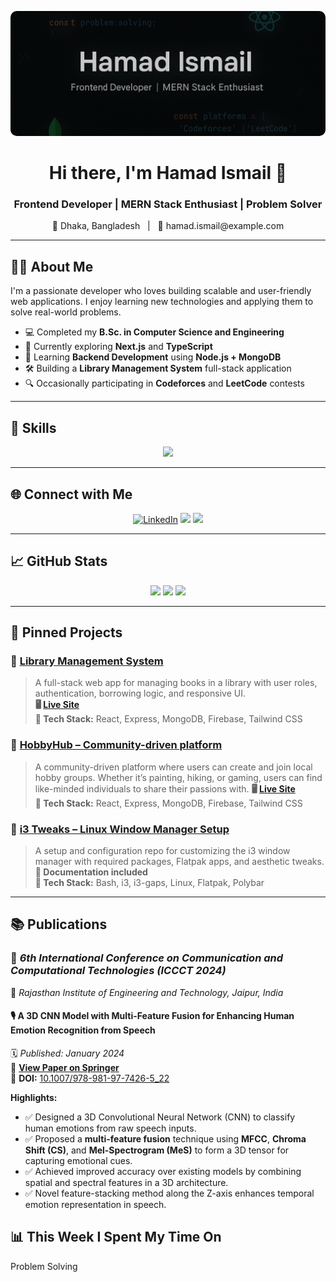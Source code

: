 <!-- Banner -->
<img src="https://github.com/hamadismail/hamadismail/blob/main/banner.png" 
     alt="Banner" 
     style="width: 100%; height:200px; aspect-ratio: 3 / 2; object-fit: cover; border-radius: 10px;" />


<h1 align="center">Hi there, I'm Hamad Ismail 👋</h1>
<h3 align="center">Frontend Developer | MERN Stack Enthusiast | Problem Solver</h3>

<!-- Profile Info -->
<p align="center">
  📍 Dhaka, Bangladesh &nbsp;&nbsp;|&nbsp;&nbsp; 📧 hamad.ismail@example.com
</p>

---

## 🙋‍♂️ About Me

I'm a passionate developer who loves building scalable and user-friendly web applications. I enjoy learning new technologies and applying them to solve real-world problems.

- 💻 Completed my **B.Sc. in Computer Science and Engineering**
- 🚀 Currently exploring **Next.js** and **TypeScript**
- 🌱 Learning **Backend Development** using **Node.js + MongoDB**
- 🛠️ Building a **Library Management System** full-stack application
- 🔍 Occasionally participating in **Codeforces** and **LeetCode** contests

---

## 🚀 Skills

<p align="center">
  <img src="https://skillicons.dev/icons?i=html,css,js,react,nextjs,tailwind,nodejs,express,mongodb,mysql,git,github,vscode,figma,linux" />
</p>

---

## 🌐 Connect with Me

<p align="center">
  <a href="https://www.linkedin.com/in/hamadismail"><img src="https://img.shields.io/badge/LinkedIn-%230077B5.svg?style=for-the-badge&logo=linkedin&logoColor=white" alt="LinkedIn" /></a>
  <a href="mailto:hamad.ismail@example.com"><img src="https://img.shields.io/badge/Email-D14836?style=for-the-badge&logo=gmail&logoColor=white" /></a>
  <a href="https://www.kaggle.com/code/hamadismail"><img src="https://img.shields.io/badge/Kaggle-20BEFF?style=for-the-badge&logo=kaggle&logoColor=white" /></a>
</p>

---

## 📈 GitHub Stats

<p align="center">
  <img src="https://github-readme-stats.vercel.app/api?username=hamadismail&show_icons=true&theme=radical" height="160" />
  <img src="https://github-readme-streak-stats.herokuapp.com/?user=hamadismail&theme=radical" height="160" />
  <img src="https://github-readme-stats.vercel.app/api/top-langs/?username=hamadismail&layout=compact&theme=radical" height="160" />
</p>

---

## 📌 Pinned Projects

### 📘 [Library Management System](https://github.com/hamadismail/library-management-client)
> A full-stack web app for managing books in a library with user roles, authentication, borrowing logic, and responsive UI.  
**🖥 [Live Site](https://readora1.web.app/)**  
**🔧 Tech Stack:** React, Express, MongoDB, Firebase, Tailwind CSS

### 📗 [HobbyHub – Community-driven platform](https://github.com/hamadismail/hobby-hubs-client)
> A community-driven platform where users can create and join local hobby groups. Whether it’s painting, hiking, or gaming, users can find like-minded individuals to share their passions with. 
**🖥 [Live Site](https://hobbyhubss.web.app/)**  
**🔧 Tech Stack:** React, Express, MongoDB, Firebase, Tailwind CSS

### 📙 [i3 Tweaks – Linux Window Manager Setup](https://github.com/hamadismail/i3-tweaks)
> A setup and configuration repo for customizing the i3 window manager with required packages, Flatpak apps, and aesthetic tweaks.  
**📂 Documentation included**  
**🔧 Tech Stack:** Bash, i3, i3-gaps, Linux, Flatpak, Polybar

---

## 📚 Publications

### 📝 *6th International Conference on Communication and Computational Technologies (ICCCT 2024)*  
📍 *Rajasthan Institute of Engineering and Technology, Jaipur, India*

#### **🎙️ A 3D CNN Model with Multi-Feature Fusion for Enhancing Human Emotion Recognition from Speech**  
🗓️ *Published: January 2024*  
🔗 **[View Paper on Springer](https://link.springer.com/chapter/10.1007/978-981-97-7426-5_22)**  
📄 **DOI:** [10.1007/978-981-97-7426-5_22](https://doi.org/10.1007/978-981-97-7426-5_22)

**Highlights:**
- ✅ Designed a 3D Convolutional Neural Network (CNN) to classify human emotions from raw speech inputs.
- ✅ Proposed a **multi-feature fusion** technique using **MFCC**, **Chroma Shift (CS)**, and **Mel-Spectrogram (MeS)** to form a 3D tensor for capturing emotional cues.
- ✅ Achieved improved accuracy over existing models by combining spatial and spectral features in a 3D architecture.
- ✅ Novel feature-stacking method along the Z-axis enhances temporal emotion representation in speech.


## 📊 This Week I Spent My Time On
<!--START_SECTION:waka-->
Problem Solving
<!--END_SECTION:waka-->
